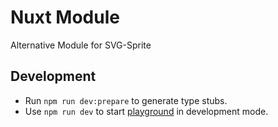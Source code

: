 # Nuxt Module

Alternative Module for SVG-Sprite

## Development

- Run `npm run dev:prepare` to generate type stubs.
- Use `npm run dev` to start [playground](./playground) in development mode.
